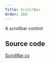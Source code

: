 ```yaml
---
Title: ScrollBar
Order: 260
---
```

A scrollbar control

## Source code
[ScrollBar.cs](https://github.com/AvaloniaUI/Avalonia/blob/master/src/Avalonia.Controls/Primitives/ScrollBar.cs)


